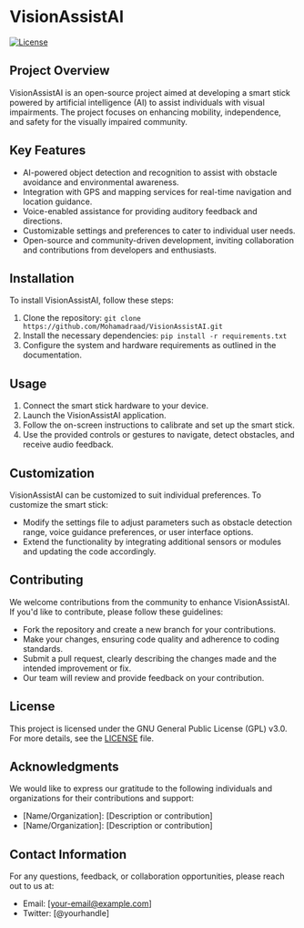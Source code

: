 # VisionAssistAI
[![License](https://img.shields.io/badge/license-GPL%20v3.0-blue.svg)](LICENSE)

## Project Overview
VisionAssistAI is an open-source project aimed at developing a smart stick powered by artificial intelligence (AI) to assist individuals with visual impairments. The project focuses on enhancing mobility, independence, and safety for the visually impaired community.

## Key Features
- AI-powered object detection and recognition to assist with obstacle avoidance and environmental awareness.
- Integration with GPS and mapping services for real-time navigation and location guidance.
- Voice-enabled assistance for providing auditory feedback and directions.
- Customizable settings and preferences to cater to individual user needs.
- Open-source and community-driven development, inviting collaboration and contributions from developers and enthusiasts.

## Installation
To install VisionAssistAI, follow these steps:
1. Clone the repository: `git clone https://github.com/Mohamadraad/VisionAssistAI.git`
2. Install the necessary dependencies: `pip install -r requirements.txt`
3. Configure the system and hardware requirements as outlined in the documentation.

## Usage
1. Connect the smart stick hardware to your device.
2. Launch the VisionAssistAI application.
3. Follow the on-screen instructions to calibrate and set up the smart stick.
4. Use the provided controls or gestures to navigate, detect obstacles, and receive audio feedback.

## Customization
VisionAssistAI can be customized to suit individual preferences. To customize the smart stick:
- Modify the settings file to adjust parameters such as obstacle detection range, voice guidance preferences, or user interface options.
- Extend the functionality by integrating additional sensors or modules and updating the code accordingly.

## Contributing
We welcome contributions from the community to enhance VisionAssistAI. If you'd like to contribute, please follow these guidelines:
- Fork the repository and create a new branch for your contributions.
- Make your changes, ensuring code quality and adherence to coding standards.
- Submit a pull request, clearly describing the changes made and the intended improvement or fix.
- Our team will review and provide feedback on your contribution.

## License
This project is licensed under the GNU General Public License (GPL) v3.0. For more details, see the [LICENSE](LICENSE) file.

## Acknowledgments
We would like to express our gratitude to the following individuals and organizations for their contributions and support:
- [Name/Organization]: [Description or contribution]
- [Name/Organization]: [Description or contribution]

## Contact Information
For any questions, feedback, or collaboration opportunities, please reach out to us at:
- Email: [your-email@example.com]
- Twitter: [@yourhandle]
